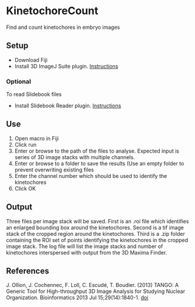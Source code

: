 # KinetochoreCount
Find and count kinetochores in embryo images

## Setup
- Download Fiji
- Install 3D ImageJ Suite plugin. [Instructions](https://mcib3d.frama.io/3d-suite-imagej/)
### Optional
To read Slidebook files
- Install Slidebook Reader plugin. [Instructions](https://www.intelligent-imaging.com/technical-answers)

## Use
1. Open macro in Fiji
2. Click run
3. Enter or browse to the path of the files to analyse. Expected input is series of 3D image stacks with multiple channels.
4. Enter or browse to a folder to save the results (Use an empty folder to prevent overwriting existing files
5. Enter the channel number which should be used to identify the kinetochores
6. Click OK

## Output
Three files per image stack will be saved. First is an .roi file which identifies an enlarged bounding box around the kinetochores. Second is a tif image stack of the cropped region around the kinetochores. Third is a .zip folder containing the ROI set of points identifying the kinetochores in the cropped image stack. The log file will list the image stacks and number of kinetochores interspersed with output from the 3D Maxima Finder.

## References
J. Ollion, J. Cochennec, F. Loll, C. Escudé, T. Boudier. (2013) TANGO: A Generic Tool for High-throughput 3D Image Analysis for Studying Nuclear Organization. Bioinformatics 2013 Jul 15;29(14):1840-1. [doi](http://dx.doi.org/10.1093/bioinformatics/btt276)
